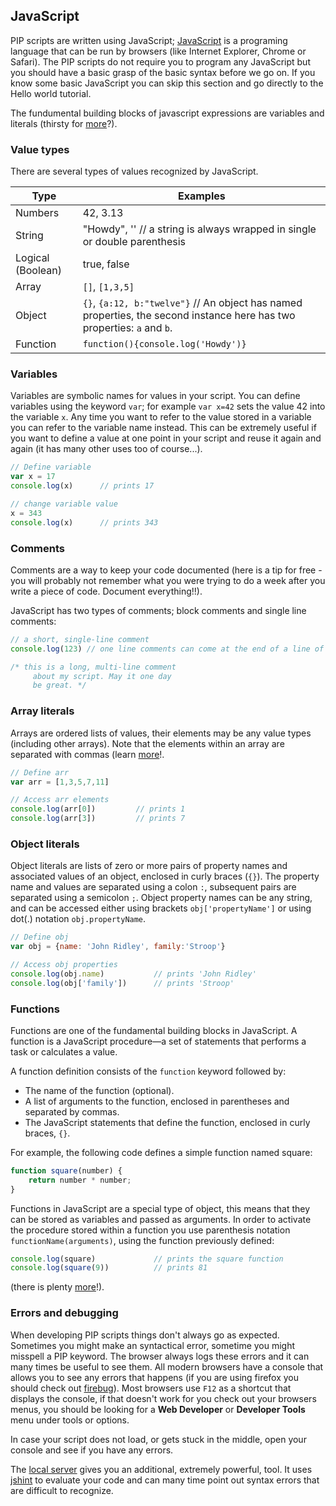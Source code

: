 ## JavaScript
PIP scripts are written using JavaScript; [JavaScript](http://en.wikipedia.org/wiki/JavaScript) is a programing language that can be run by browsers (like Internet Explorer, Chrome or Safari). The PIP scripts do not require you to program any JavaScript but you should have a basic grasp of the basic syntax before we go on. If you know some basic JavaScript you can skip this section and go directly to the Hello world tutorial.

The fundumental building blocks of javascript expressions are variables and literals (thirsty for [more](https://developer.mozilla.org/en-US/docs/Web/JavaScript/Guide/Values,_variables,_and_literals)?).

### Value types
There are several types of values recognized by JavaScript.

Type				| Examples
------------------- | --------
Numbers				| 42, 3.13
String				| "Howdy", '' // a string is always wrapped in single or double parenthesis
Logical (Boolean)	| true, false
Array				| `[]`, `[1,3,5]`
Object				| `{}`, `{a:12, b:"twelve"}` // An object has named properties, the second instance here has two properties: `a` and `b`.
Function			| `function(){console.log('Howdy')}`

### Variables
Variables are symbolic names for values in your script. You can define variables using the keyword `var`; for example `var x=42` sets the value 42 into the variable `x`. Any time you want to refer to the value stored in a variable you can refer to the variable name instead. This can be extremely useful if you want to define a value at one point in your script and reuse it again and again (it has many other uses too of course...).

```js
// Define variable
var x = 17
console.log(x)		// prints 17

// change variable value
x = 343
console.log(x)		// prints 343
```

### Comments
Comments are a way to keep your code documented (here is a tip for free - you will probably not remember what you were trying to do a week after you write a piece of code. Document everything!!).

JavaScript has two types of comments; block comments and single line comments:

```js
// a short, single-line comment
console.log(123) // one line comments can come at the end of a line of script too

/* this is a long, multi-line comment
	 about my script. May it one day
	 be great. */
```


### Array literals
Arrays are ordered lists of values, their elements may be any value types (including other arrays). Note that the elements within an array are separated with commas (learn [more](https://developer.mozilla.org/en-US/docs/Web/JavaScript/Reference/Global_Objects/Array)!.

```js
// Define arr
var arr = [1,3,5,7,11]

// Access arr elements
console.log(arr[0])			// prints 1
console.log(arr[3])			// prints 7
```

### Object literals
Object literals are lists of zero or more pairs of property names and associated values of an object, enclosed in curly braces (`{}`). The property name and values are separated using a colon `:`, subsequent pairs are separated using a semicolon `;`. Object property names can be any string, and can be accessed either using brackets `obj['propertyName']` or using dot(.) notation `obj.propertyName`.

```js
// Define obj
var obj = {name: 'John Ridley', family:'Stroop'}

// Access obj properties
console.log(obj.name)			// prints 'John Ridley'
console.log(obj['family'])		// prints 'Stroop'
```

### Functions
Functions are one of the fundamental building blocks in JavaScript. A function is a JavaScript procedure—a set of statements that performs a task or calculates a value.

A function definition consists of the `function` keyword followed by:

* The name of the function (optional).
* A list of arguments to the function, enclosed in parentheses and separated by commas.
* The JavaScript statements that define the function, enclosed in curly braces, `{}`.

For example, the following code defines a simple function named square:

```js
function square(number) {
	return number * number;
}
```

Functions in JavaScript are a special type of object, this means that they can be stored as variables and passed as arguments. In order to activate the procedure stored within a function you use parenthesis notation `functionName(arguments)`, using the function previously defined:

```js
console.log(square)				// prints the square function
console.log(square(9))			// prints 81
```

(there is plenty [more](https://developer.mozilla.org/en-US/docs/Web/JavaScript/Guide/Functions)!).

### Errors and debugging
When developing PIP scripts things don't always go as expected. Sometimes you might make an syntactical error, sometime you might misspell a PIP keyword. The browser always logs these errors and it can many times be useful to see them. All modern browsers have a console that allows you to see any errors that happens (if you are using firefox you should check out [firebug](https://getfirebug.com/)). Most browsers use `F12` as a shortcut that displays the console, if that doesn't work for you check out your browsers menus, you should be looking for a **Web Developer** or **Developer Tools** menu under tools or options.

In case your script does not load, or gets stuck in the middle, open your console and see if you have any errors.

The [local server](install.md) gives you an additional, extremely powerful, tool. It uses [jshint](http://jshint.com/) to evaluate your code and can many time point out syntax errors that are difficult to recognize.